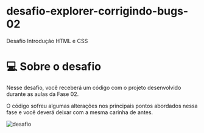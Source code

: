 # desafio-explorer-corrigindo-bugs-02
Desafio Introdução HTML e CSS

# 💻 Sobre o desafio

Nesse desafio, você receberá um código com o projeto desenvolvido durante as aulas da Fase 02.

O código sofreu algumas alterações nos principais pontos abordados nessa fase e você deverá deixar com a mesma carinha de antes.


![desafio](https://efficient-sloth-d85.notion.site/image/https%3A%2F%2Fs3-us-west-2.amazonaws.com%2Fsecure.notion-static.com%2Fb447a15f-34cc-4490-9188-8e640f02e3c4%2FUntitled.png?table=block&id=6733d759-a003-4cf2-80e0-909a15bc8a21&spaceId=08f749ff-d06d-49a8-a488-9846e081b224&width=2000&userId=&cache=v2)

